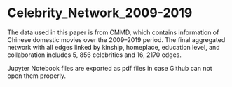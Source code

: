 # Celebrity_Network_2009-2019

The data used in this paper is from CMMD, which contains information of Chinese domestic movies over the 2009–2019 period. The final aggregated network with all edges linked by kinship, homeplace, education level, and collaboration includes 5, 856 celebrities and 16, 2170 edges.

Jupyter Notebook files are exported as pdf files in case Github can not open them properly.
